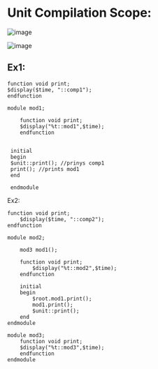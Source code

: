 # Unit Compilation Scope:

![image](https://user-images.githubusercontent.com/98731221/208313245-37d5ca31-4d6e-46e6-94ae-63e31e6a8770.png)

![image](https://user-images.githubusercontent.com/98731221/208313936-77277a0b-5ae1-4332-b506-a2dde5421405.png)


## Ex1:

```
function void print;
$display($time, "::comp1");
endfunction

module mod1;

	function void print;
	$display("%t::mod1",$time);
	endfunction
	
	
 initial 
 begin
 $unit::print(); //prinys comp1
 print(); //prints mod1
 end
 
 endmodule
```

Ex2:
```
function void print;
	$display($time, "::comp2");
endfunction

module mod2;

	mod3 mod1();
	
	function void print;
		$display("%t::mod2",$time);
	endfunction
	
	initial
	begin
		$root.mod1.print();
		mod1.print();
		$unit::print();
	end
endmodule

module mod3;
	function void print;
	$display("%t::mod3",$time);
	endfunction
endmodule
```
